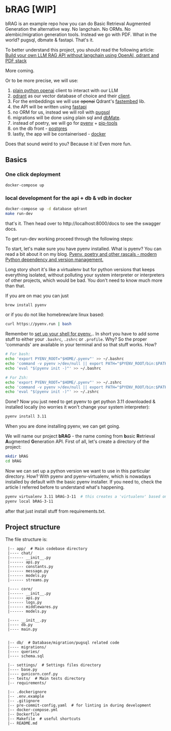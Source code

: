 # bRAG [WIP]
bRAG is an example repo how you can do Basic Retrieval Augmented Generation the alternative way. 
No langchain. No ORMs. No alembic/migration generation tools.
Instead we go with PDF. What in the world? pugsql, dbmate & fastapi. That's it. 

To better understand this project, you should read the following article:
[Build your own LLM RAG API without langchain using OpenAI, qdrant and PDF stack](https://grski.pl/pdf-brag)

More coming.

Or to be more precise, we will use:

1. [plain python openai](https://github.com/openai/openai-python) client to interact with our LLM
2. [qdrant](https://qdrant.tech/) as our vector database of choice and their [client](https://github.com/qdrant/qdrant-client).
3.  For the embeddings we will use ~~openai~~ Qdrant's [fastembed](https://github.com/qdrant/fastembed) lib. 
4. the API will be written using [fastapi](https://github.com/tiangolo/fastapi)
5. no ORM for us, instead we will roll with [pugsql](https://github.com/mcfunley/pugsql)
6. migrations will be done using plain sql and [dbMate](https://github.com/mcfunley/pugsql).
7. instead of poetry, we will go for [pyenv](https://github.com/pyenv/pyenv) + [pip-tools](https://github.com/jazzband/pip-tools)
8. on the db front - [postgres](https://www.postgresql.org/)
9. lastly, the app will be containerised - [docker](https://www.docker.com/)

Does that sound weird to you? Because it is! Even more fun.

## Basics

### One click deployment
```bash
docker-compose up
```

### local development for the api + db & vdb in docker
```bash
docker-compose up -d database qdrant
make run-dev
```
that's it. Then head over to http://localhost:8000/docs to see the swagger docs.

To get run-dev working proceed through the following steps:

To start, let's make sure you have pyenv installed. What is pyenv? You can read a bit about it on my blog.
[Pyenv, poetry and other rascals - modern Python dependency and version management.](https://grski.pl/pyenv-en)

Long story short it's like a virtualenv but for python versions that keeps everything isolated, without polluting your system interpreter or interpreters of other projects, which would be bad. You don't need to know much more than that.

If you are on mac you can just 
```bash
brew install pyenv
```

or if you do not like homebrew/are linux based:

```bash
curl https://pyenv.run | bash
```

Remember to [set up your shell for pyenv.](https://github.com/pyenv/pyenv#set-up-your-shell-environment-for-pyenv)..
In short you have to add some stuff to either your `.bashrc`, `.zshrc` or `.profile`. Why? So the proper 'commands' are available in your terminal and so that stuff works. How?

```bash
# For bash:
echo 'export PYENV_ROOT="$HOME/.pyenv"' >> ~/.bashrc
echo 'command -v pyenv >/dev/null || export PATH="$PYENV_ROOT/bin:$PATH"' >> ~/.bashrc
echo 'eval "$(pyenv init -)"' >> ~/.bashrc

# For Zsh:
echo 'export PYENV_ROOT="$HOME/.pyenv"' >> ~/.zshrc
echo 'command -v pyenv >/dev/null || export PATH="$PYENV_ROOT/bin:$PATH"' >> ~/.zshrc
echo 'eval "$(pyenv init -)"' >> ~/.zshrc
```
Done? Now you just need to get pyenv to get python 3.11 downloaded & installed locally (no worries it won't change your system interpreter):

```bash
pyenv install 3.11
```
When you are done installing pyenv, we can get going.

We will name our project **bRAG** - the name coming from **b**asic **R**etrieval **A**ugmented **G**eneration API.
First of all, let's create a directory of the project:

```bash
mkdir bRAG
cd bRAG
```

Now we can set up a python version we want to use in this particular directory. How? With pyenv and pyenv-virtualenv, which is nowadays installed by default with the basic pyenv installer. If you need to, check the article I referred before to understand what's happening.

```bash
pyenv virtualenv 3.11 bRAG-3-11  # this creates a 'virtualenv' based on python 3.11 named bRAG-3-11
pyenv local bRAG-3-11
```

after that just install stuff from requirements.txt.


## Project structure

The file structure is:
```
 |-- app/  # Main codebase directory
 |---- chat/
 |------ __init__.py
 |------ api.py
 |------ constants.py
 |------ message.py
 |------ models.py
 |------ streams.py
 
 |---- core/
 |------ __init__.py
 |------ api.py
 |------ logs.py
 |------ middlewares.py
 |------ models.py
 
 |---- __init__.py
 |---- db.py
 |---- main.py
 
 
 |-- db/  # Database/migration/pugsql related code
 |---- migrations/
 |---- queries/
 |---- schema.sql
 
 |-- settings/  # Settings files directory
 |---- base.py
 |---- gunicorn.conf.py
 |-- tests/  # Main tests directory
 |-- requirements/
 
 |-- .dockerignore
 |-- .env.example
 |-- .gitignore
 |-- pre-commit-config.yaml  # for linting in during development
 |-- docker-compose.yml
 |-- Dockerfile
 |-- Makefile  # useful shortcuts
 |-- README.md
```
